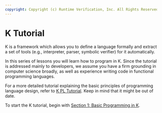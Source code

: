 ```yaml
---
copyright: Copyright (c) Runtime Verification, Inc. All Rights Reserved.
---
```


# K Tutorial

K is a framework which allows you to define a language formally and extract
a set of tools (e.g., interpreter, parser, symbolic verifier) for it 
automatically.

In this series of lessons you will learn how to program in K. 
Since the tutorial is addressed mainly to developers, 
we assume you have a firm grounding in computer science broadly, as 
well as experience writing code in functional programming languages.

For a more detailed tutorial explaining the basic principles of programming
language design, refer to 
[K PL Tutorial](https://www.github.com/runtimeverification/pl-tutorial).
Keep in mind that it might be out of date.

To start the K tutorial, begin with
[Section 1: Basic Programming in K](1_basic/README.md).

